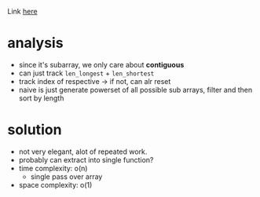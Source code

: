 Link [here](https://leetcode.com/contest/weekly-contest-392/problems/longest-strictly-increasing-or-strictly-decreasing-subarray/)

# analysis 

- since it's subarray, we only care about **contiguous**
- can just track `len_longest` + `len_shortest`
- track index of respective -> if not, can alr reset
- naive is just generate powerset of all possible sub arrays, filter and then sort by length

# solution 
- not very elegant, alot of repeated work.
- probably can extract into single function? 
- time complexity: o(n)
	- single pass over array
- space complexity: o(1)